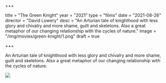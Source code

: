 +++

title = "The Green Knight"
year = "2021"
type = "films"
date = "2021-08-26"
director = "David Lowery"
desc = "An Arturian tale of knighthood with less glory and chivalry and more shame, guilt and skeletons. Also a great metaphor of our changing relationship with the cycles of nature."
image = "/img/movies/green-knight/1.png"
draft = true

+++

An Arturian tale of knighthood with less glory and chivalry and more shame, guilt and skeletons. Also a great metaphor of our changing relationship with the cycles of nature.

![](/img/movies/hagazussa/1.png)
